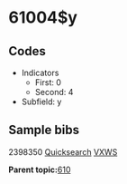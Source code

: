 # 61004$y

## Codes

-   Indicators
    -   First: 0
    -   Second: 4
-   Subfield: y

## Sample bibs

2398350 [Quicksearch](https://search.library.yale.edu/catalog/2398350) [VXWS](http://prodorbis.library.yale.edu:7014/vxws/GetHoldingsService?bibId=2398350)

**Parent topic:**[610](../../tags/610/610.md)

